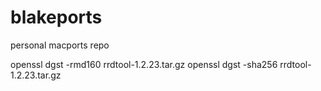 # blakeports
personal macports repo


openssl dgst -rmd160 rrdtool-1.2.23.tar.gz
openssl dgst -sha256 rrdtool-1.2.23.tar.gz
